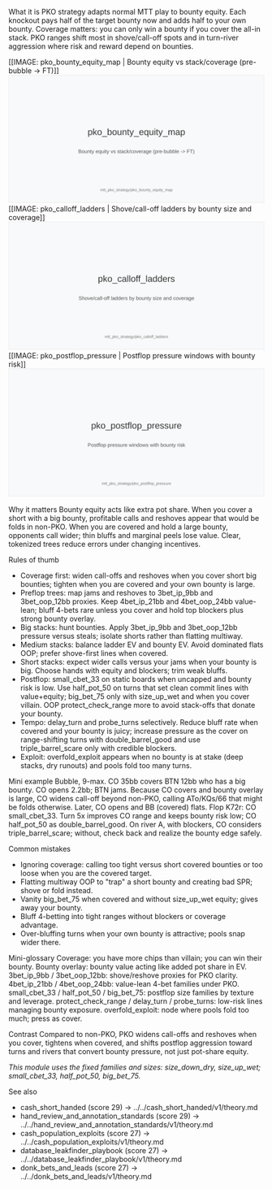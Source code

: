 What it is
PKO strategy adapts normal MTT play to bounty equity. Each knockout pays half of the target bounty now and adds half to your own bounty. Coverage matters: you can only win a bounty if you cover the all-in stack. PKO ranges shift most in shove/call-off spots and in turn-river aggression where risk and reward depend on bounties.

[[IMAGE: pko_bounty_equity_map | Bounty equity vs stack/coverage (pre-bubble -> FT)]]
![Bounty equity vs stack/coverage (pre-bubble -> FT)](images/pko_bounty_equity_map.svg)
[[IMAGE: pko_calloff_ladders | Shove/call-off ladders by bounty size and coverage]]
![Shove/call-off ladders by bounty size and coverage](images/pko_calloff_ladders.svg)
[[IMAGE: pko_postflop_pressure | Postflop pressure windows with bounty risk]]
![Postflop pressure windows with bounty risk](images/pko_postflop_pressure.svg)

Why it matters
Bounty equity acts like extra pot share. When you cover a short with a big bounty, profitable calls and reshoves appear that would be folds in non-PKO. When you are covered and hold a large bounty, opponents call wider; thin bluffs and marginal peels lose value. Clear, tokenized trees reduce errors under changing incentives.

Rules of thumb
- Coverage first: widen call-offs and reshoves when you cover short big bounties; tighten when you are covered and your own bounty is large.
- Preflop trees: map jams and reshoves to 3bet_ip_9bb and 3bet_oop_12bb proxies. Keep 4bet_ip_21bb and 4bet_oop_24bb value-lean; bluff 4-bets rare unless you cover and hold top blockers plus strong bounty overlay.
- Big stacks: hunt bounties. Apply 3bet_ip_9bb and 3bet_oop_12bb pressure versus steals; isolate shorts rather than flatting multiway.
- Medium stacks: balance ladder EV and bounty EV. Avoid dominated flats OOP; prefer shove-first lines when covered.
- Short stacks: expect wider calls versus your jams when your bounty is big. Choose hands with equity and blockers; trim weak bluffs.
- Postflop: small_cbet_33 on static boards when uncapped and bounty risk is low. Use half_pot_50 on turns that set clean commit lines with value+equity; big_bet_75 only with size_up_wet and when you cover villain. OOP protect_check_range more to avoid stack-offs that donate your bounty.
- Tempo: delay_turn and probe_turns selectively. Reduce bluff rate when covered and your bounty is juicy; increase pressure as the cover on range-shifting turns with double_barrel_good and use triple_barrel_scare only with credible blockers.
- Exploit: overfold_exploit appears when no bounty is at stake (deep stacks, dry runouts) and pools fold too many turns.

Mini example
Bubble, 9-max. CO 35bb covers BTN 12bb who has a big bounty. CO opens 2.2bb; BTN jams. Because CO covers and bounty overlay is large, CO widens call-off beyond non-PKO, calling ATo/KQs/66 that might be folds otherwise. Later, CO opens and BB (covered) flats. Flop K72r: CO small_cbet_33. Turn 5x improves CO range and keeps bounty risk low; CO half_pot_50 as double_barrel_good. On river A, with blockers, CO considers triple_barrel_scare; without, check back and realize the bounty edge safely.

Common mistakes
- Ignoring coverage: calling too tight versus short covered bounties or too loose when you are the covered target.
- Flatting multiway OOP to "trap" a short bounty and creating bad SPR; shove or fold instead.
- Vanity big_bet_75 when covered and without size_up_wet equity; gives away your bounty.
- Bluff 4-betting into tight ranges without blockers or coverage advantage.
- Over-bluffing turns when your own bounty is attractive; pools snap wider there.

Mini-glossary
Coverage: you have more chips than villain; you can win their bounty.
Bounty overlay: bounty value acting like added pot share in EV.
3bet_ip_9bb / 3bet_oop_12bb: shove/reshove proxies for PKO clarity.
4bet_ip_21bb / 4bet_oop_24bb: value-lean 4-bet families under PKO.
small_cbet_33 / half_pot_50 / big_bet_75: postflop size families by texture and leverage.
protect_check_range / delay_turn / probe_turns: low-risk lines managing bounty exposure.
overfold_exploit: node where pools fold too much; press as cover.

Contrast
Compared to non-PKO, PKO widens call-offs and reshoves when you cover, tightens when covered, and shifts postflop aggression toward turns and rivers that convert bounty pressure, not just pot-share equity.

_This module uses the fixed families and sizes: size_down_dry, size_up_wet; small_cbet_33, half_pot_50, big_bet_75._

See also
- cash_short_handed (score 29) → ../../cash_short_handed/v1/theory.md
- hand_review_and_annotation_standards (score 29) → ../../hand_review_and_annotation_standards/v1/theory.md
- cash_population_exploits (score 27) → ../../cash_population_exploits/v1/theory.md
- database_leakfinder_playbook (score 27) → ../../database_leakfinder_playbook/v1/theory.md
- donk_bets_and_leads (score 27) → ../../donk_bets_and_leads/v1/theory.md